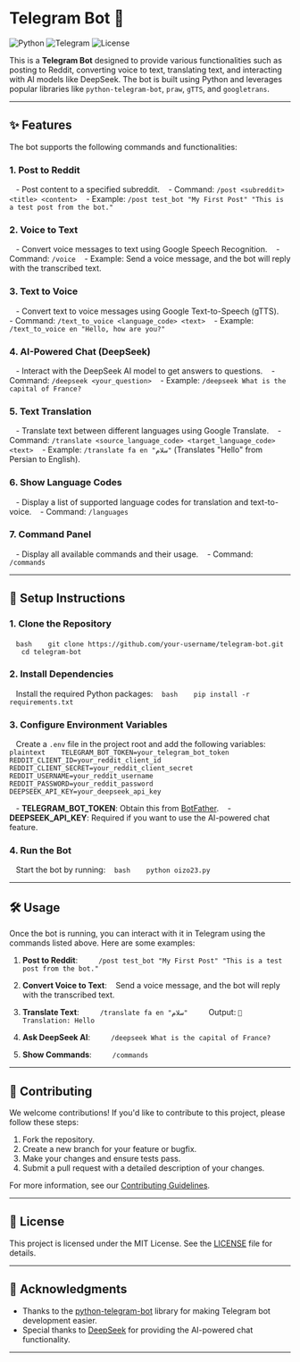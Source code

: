 
# Telegram Bot 🤖

![Python](https://img.shields.io/badge/Python-3.8%2B-blue)
![Telegram](https://img.shields.io/badge/Telegram-Bot-green)
![License](https://img.shields.io/badge/License-MIT-orange)

This is a **Telegram Bot** designed to provide various functionalities such as posting to Reddit, converting voice to text, translating text, and interacting with AI models like DeepSeek. The bot is built using Python and leverages popular libraries like `python-telegram-bot`, `praw`, `gTTS`, and `googletrans`.

---

## ✨ Features

The bot supports the following commands and functionalities:

### 1. **Post to Reddit**
   - Post content to a specified subreddit.
   - Command: `/post <subreddit> <title> <content>`
   - Example: `/post test_bot "My First Post" "This is a test post from the bot."`

### 2. **Voice to Text**
   - Convert voice messages to text using Google Speech Recognition.
   - Command: `/voice`
   - Example: Send a voice message, and the bot will reply with the transcribed text.

### 3. **Text to Voice**
   - Convert text to voice messages using Google Text-to-Speech (gTTS).
   - Command: `/text_to_voice <language_code> <text>`
   - Example: `/text_to_voice en "Hello, how are you?"`

### 4. **AI-Powered Chat (DeepSeek)**
   - Interact with the DeepSeek AI model to get answers to questions.
   - Command: `/deepseek <your_question>`
   - Example: `/deepseek What is the capital of France?`

### 5. **Text Translation**
   - Translate text between different languages using Google Translate.
   - Command: `/translate <source_language_code> <target_language_code> <text>`
   - Example: `/translate fa en "سلام"` (Translates "Hello" from Persian to English).

### 6. **Show Language Codes**
   - Display a list of supported language codes for translation and text-to-voice.
   - Command: `/languages`

### 7. **Command Panel**
   - Display all available commands and their usage.
   - Command: `/commands`

---

## 🚀 Setup Instructions

### 1. **Clone the Repository**
   ```bash
   git clone https://github.com/your-username/telegram-bot.git
   cd telegram-bot
   ```

### 2. **Install Dependencies**
   Install the required Python packages:
   ```bash
   pip install -r requirements.txt
   ```

### 3. **Configure Environment Variables**
   Create a `.env` file in the project root and add the following variables:
   ```plaintext
   TELEGRAM_BOT_TOKEN=your_telegram_bot_token
   REDDIT_CLIENT_ID=your_reddit_client_id
   REDDIT_CLIENT_SECRET=your_reddit_client_secret
   REDDIT_USERNAME=your_reddit_username
   REDDIT_PASSWORD=your_reddit_password
   DEEPSEEK_API_KEY=your_deepseek_api_key
   ```

   - **TELEGRAM_BOT_TOKEN**: Obtain this from [BotFather](https://core.telegram.org/bots#botfather).
   - **DEEPSEEK_API_KEY**: Required if you want to use the AI-powered chat feature.

### 4. **Run the Bot**
   Start the bot by running:
   ```bash
   python oizo23.py
   ```

---

## 🛠️ Usage

Once the bot is running, you can interact with it in Telegram using the commands listed above. Here are some examples:

1. **Post to Reddit**:
   ```
   /post test_bot "My First Post" "This is a test post from the bot."
   ```

2. **Convert Voice to Text**:
   Send a voice message, and the bot will reply with the transcribed text.

3. **Translate Text**:
   ```
   /translate fa en "سلام"
   ```
   Output: `🔄 Translation: Hello`

4. **Ask DeepSeek AI**:
   ```
   /deepseek What is the capital of France?
   ```

5. **Show Commands**:
   ```
   /commands
   ```

---

## 🤝 Contributing

We welcome contributions! If you'd like to contribute to this project, please follow these steps:

1. Fork the repository.
2. Create a new branch for your feature or bugfix.
3. Make your changes and ensure tests pass.
4. Submit a pull request with a detailed description of your changes.

For more information, see our [Contributing Guidelines](CONTRIBUTING.md).

---

## 📜 License

This project is licensed under the MIT License. See the [LICENSE](LICENSE) file for details.

---

## 🙏 Acknowledgments

- Thanks to the [python-telegram-bot](https://github.com/python-telegram-bot/python-telegram-bot) library for making Telegram bot development easier.
- Special thanks to [DeepSeek](https://deepseek.com) for providing the AI-powered chat functionality.

---
